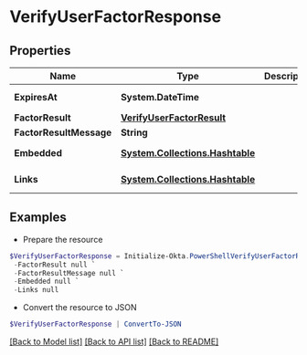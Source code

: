 # VerifyUserFactorResponse
## Properties

Name | Type | Description | Notes
------------ | ------------- | ------------- | -------------
**ExpiresAt** | **System.DateTime** |  | [optional] [readonly] 
**FactorResult** | [**VerifyUserFactorResult**](VerifyUserFactorResult.md) |  | [optional] 
**FactorResultMessage** | **String** |  | [optional] 
**Embedded** | [**System.Collections.Hashtable**](SystemCollectionsHashtable.md) |  | [optional] [readonly] 
**Links** | [**System.Collections.Hashtable**](SystemCollectionsHashtable.md) |  | [optional] [readonly] 

## Examples

- Prepare the resource
```powershell
$VerifyUserFactorResponse = Initialize-Okta.PowerShellVerifyUserFactorResponse  -ExpiresAt null `
 -FactorResult null `
 -FactorResultMessage null `
 -Embedded null `
 -Links null
```

- Convert the resource to JSON
```powershell
$VerifyUserFactorResponse | ConvertTo-JSON
```

[[Back to Model list]](../README.md#documentation-for-models) [[Back to API list]](../README.md#documentation-for-api-endpoints) [[Back to README]](../README.md)


